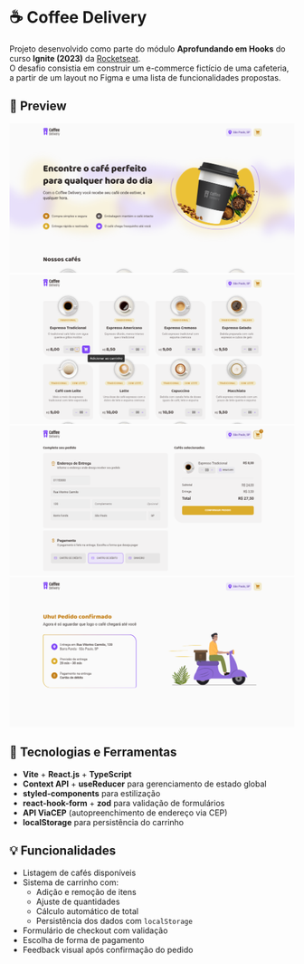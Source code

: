 # ☕ Coffee Delivery

Projeto desenvolvido como parte do módulo **Aprofundando em Hooks** do curso **Ignite (2023)** da [Rocketseat](https://www.rocketseat.com.br/).  
O desafio consistia em construir um e-commerce fictício de uma cafeteria, a partir de um layout no Figma e uma lista de funcionalidades propostas.

## 📸 Preview

![Preview 1](.github/preview-01.png)
![Preview 2](.github/preview-02.png)
![Preview 3](.github/preview-03.png)
![Preview 4](.github/preview-04.png)

## 🚀 Tecnologias e Ferramentas

- **Vite** + **React.js** + **TypeScript**
- **Context API** + **useReducer** para gerenciamento de estado global
- **styled-components** para estilização
- **react-hook-form** + **zod** para validação de formulários
- **API ViaCEP** (autopreenchimento de endereço via CEP)
- **localStorage** para persistência do carrinho

## 💡 Funcionalidades

- Listagem de cafés disponíveis
- Sistema de carrinho com:
  - Adição e remoção de itens
  - Ajuste de quantidades
  - Cálculo automático de total
  - Persistência dos dados com `localStorage`
- Formulário de checkout com validação
- Escolha de forma de pagamento
- Feedback visual após confirmação do pedido
